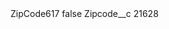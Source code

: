 <?xml version="1.0" encoding="UTF-8"?>
<CustomMetadata xmlns="http://soap.sforce.com/2006/04/metadata" xmlns:xsi="http://www.w3.org/2001/XMLSchema-instance" xmlns:xsd="http://www.w3.org/2001/XMLSchema">
    <label>ZipCode617</label>
    <protected>false</protected>
    <values>
        <field>Zipcode__c</field>
        <value xsi:type="xsd:string">21628</value>
    </values>
</CustomMetadata>
